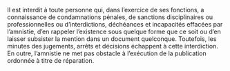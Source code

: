 Il est interdit à toute personne qui, dans l’exercice de ses fonctions, a connaissance de condamnations pénales, de sanctions disciplinaires ou professionnelles ou d’interdictions, déchéances et incapacités effacées par l’amnistie, d’en rappeler l’existence sous quelque forme que ce soit ou d’en laisser subsister la mention dans un document quelconque. Toutefois, les minutes des jugements, arrêts et décisions échappent à cette interdiction. En outre, l’amnistie ne met pas obstacle à l’exécution de la publication ordonnée à titre de réparation.
